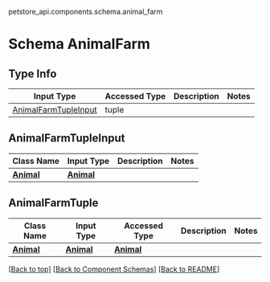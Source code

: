 petstore_api.components.schema.animal_farm
# Schema AnimalFarm

## Type Info
Input Type | Accessed Type | Description | Notes
------------ | ------------- | ------------- | -------------
[AnimalFarmTupleInput](#animalfarmtupleinput) | tuple |  |

## AnimalFarmTupleInput
Class Name | Input Type | Description | Notes
------------- | ------------- | ------------- | -------------
[**Animal**](animal.md) | [**Animal**](animal.md) |  |

## AnimalFarmTuple
Class Name | Input Type | Accessed Type | Description | Notes
------------- | ------------- | ------------- | ------------- | -------------
[**Animal**](animal.md) | [**Animal**](animal.md) | [**Animal**](animal.md) |  |

[[Back to top]](#top) [[Back to Component Schemas]](../../../README.md#Component-Schemas) [[Back to README]](../../../README.md)
